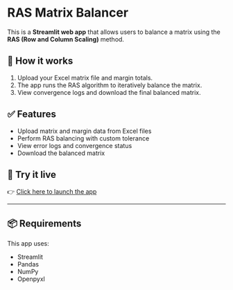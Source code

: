 # RAS Matrix Balancer

This is a **Streamlit web app** that allows users to balance a matrix using the **RAS (Row and Column Scaling)** method.

## 📂 How it works

1. Upload your Excel matrix file and margin totals.
2. The app runs the RAS algorithm to iteratively balance the matrix.
3. View convergence logs and download the final balanced matrix.

## ✅ Features

- Upload matrix and margin data from Excel files
- Perform RAS balancing with custom tolerance
- View error logs and convergence status
- Download the balanced matrix

## 🚀 Try it live

👉 [Click here to launch the app](https://rasmba.streamlit.app)

---

## 📦 Requirements

This app uses:
- Streamlit
- Pandas
- NumPy
- Openpyxl
